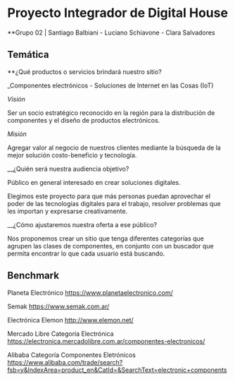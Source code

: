 # Proyecto Integrador de Digital House

**Grupo 02 | Santiago Balbiani - Luciano Schiavone - Clara Salvadores


## Temática

**¿Qué productos o servicios brindará nuestro sitio?

_Componentes electrónicos - Soluciones de Internet en las Cosas (IoT)


_Visión_

Ser un socio estratégico reconocido en la región para la distribución de componentes y el diseño de productos electrónicos.

_Misión_

Agregar valor al negocio de nuestros clientes mediante la búsqueda de la mejor solución costo-beneficio y tecnología.


__¿Quién será nuestra audiencia objetivo? 

Público en general interesado en crear soluciones digitales.

Elegimos este proyecto para que más personas puedan aprovechar el poder de las tecnologías digitales para el trabajo, resolver problemas que les importan y expresarse creativamente.


__¿Cómo ajustaremos nuestra oferta a ese público?

Nos proponemos crear un sitio que tenga diferentes categorías que agrupen las clases de componentes, en conjunto con un buscador que permita encontrar lo que cada usuario está buscando. 


## Benchmark
Planeta Electrónico https://www.planetaelectronico.com/

Semak https://www.semak.com.ar/

Electrónica Elemon http://www.elemon.net/

Mercado Libre Categoría Electrónica https://electronica.mercadolibre.com.ar/componentes-electronicos/

Alibaba Categoría Componentes Eletrónicos  https://www.alibaba.com/trade/search?fsb=y&IndexArea=product_en&CatId=&SearchText=electronic+components
